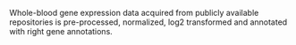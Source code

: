 Whole-blood gene expression data acquired from publicly available repositories is pre-processed, normalized, log2 transformed and annotated with right gene annotations.